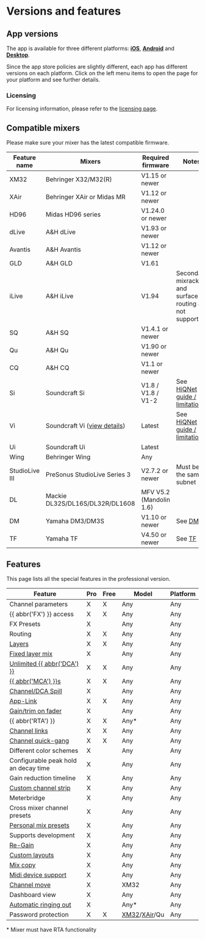 # Versions and features

## App versions

The app is available for three different platforms: **[iOS](platforms/ios.md)**, **[Android](platforms/android.md)** and
**[Desktop](platforms/desktop.md)**.

Since the app store policies are slightly different, each app has different versions on each platform.
Click on the left menu items to open the page for your platform and see further details.

### Licensing

For licensing information, please refer to the [licensing page](license/overview.md).

## Compatible mixers

Please make sure your mixer has the latest compatible firmware.

| Feature name   | Mixers                                           | Required firmware       | Notes                                                    | 
|----------------|--------------------------------------------------|-------------------------|----------------------------------------------------------|
| XM32           | Behringer X32/M32(R)                             | V1.15 or newer          |                                                          |
| XAir           | Behringer XAir or Midas MR                       | V1.12 or newer          |                                                          |
| HD96           | Midas HD96 series                                | V1.24.0 or newer        |                                                          |
| dLive          | A&H dLive                                        | V1.93 or newer          |                                                          | 
| Avantis        | A&H Avantis                                      | V1.12 or newer          |                                                          | 
| GLD            | A&H GLD                                          | V1.61                   |                                                          |
| iLive          | A&H iLive                                        | V1.94                   | Secondary mixracks and surface routing are not supported |
| SQ             | A&H SQ                                           | V1.4.1 or newer         |                                                          |
| Qu             | A&H Qu                                           | V1.90 or newer          |                                                          |
| CQ             | A&H CQ                                           | V1.1 or newer           |                                                          |
| Si             | Soundcraft Si                                    | V1.8 / V1.8 / V1-2      | See [HiQNet guide / limitations](soundcraft/hiqnet.md)   |
| Vi             | Soundcraft Vi ([view details](soundcraft/vi.md)) | Latest                  | See [HiQNet guide / limitations](soundcraft/hiqnet.md)   |
| Ui             | Soundcraft Ui                                    | Latest                  |                                                          |
| Wing           | Behringer Wing                                   | Any                     |                                                          |
| StudioLive III | PreSonus StudioLive Series 3                     | V2.7.2 or newer         | Must be in the same subnet                               |
| DL             | Mackie DL32S/DL16S/DL32R/DL1608                  | MFV V5.2 (Mandolin 1.6) |                                                          |
| DM             | Yamaha DM3/DM3S                                  | V1.10 or newer          | See [DM](yamaha/dm.md)                                   |
| TF             | Yamaha TF                                        | V4.50 or newer          | See [TF](yamaha/tf.md)                                   |

## Features

This page lists all the special features in the professional version.

| Feature                                                 | Pro | Free | Model                                                        | Platform |
|---------------------------------------------------------|-----|------|--------------------------------------------------------------|----------|
| Channel parameters                                      | X   | X    | Any                                                          | Any      |
| {{ abbr('FX') }} access                                 | X   | X    | Any                                                          | Any      |
| FX Presets                                              | X   |      | Any                                                          | Any      |
| Routing                                                 | X   | X    | Any                                                          | Any      |
| [Layers](layers.md)                                     | X   | X    | Any                                                          | Any      |
| [Fixed layer mix](layers.md)                            | X   |      | Any                                                          | Any      |
| [Unlimited {{ abbr('DCA') }}](layer-idcas.md)           | X   | X    | Any                                                          | Any      |
| [{{ abbr('MCA') }}s](mca.md)                            | X   | X    | Any                                                          | Any      |
| [Channel/DCA Spill](settings/app.md#dca-spill)          | X   |      | Any                                                          | Any      |
| [App-Link](app-link.md)                                 | X   | X    | Any                                                          | Any      |
| [Gain/trim on fader](sends-on-faders.md#gain-on-faders) | X   |      | Any                                                          | Any      |
| {{ abbr('RTA') }}                                       | X   | X    | Any\*                                                        | Any      |
| [Channel links](channel-links.md)                       | X   | X    | Any                                                          | Any      |
| [Channel quick-gang](channel-links.md#quick-gang)       | X   | X    | Any                                                          | Any      |
| Different color schemes                                 | X   |      | Any                                                          | Any      |
| Configurable peak hold an decay time                    | X   |      | Any                                                          | Any      |
| Gain reduction timeline                                 | X   |      | Any                                                          | Any      |
| [Custom channel strip](settings/channel-strip.md)       | X   |      | Any                                                          | Any      |
| Meterbridge                                             | X   |      | Any                                                          | Any      |
| Cross mixer channel presets                             | X   |      | Any                                                          | Any      |
| [Personal mix presets](mix-presets.md)                  | X   |      | Any                                                          | Any      |
| Supports development                                    | X   |      | Any                                                          | Any      |
| [Re-Gain](re-gain.md)                                   | X   |      | Any                                                          | Any      |
| [Custom layouts](custom-layouts.md)                     | X   |      | Any                                                          | Any      |
| [Mix copy](mix-copy.md)                                 | X   |      | Any                                                          | Any      |
| [Midi device support](midi.md)                          | X   |      | Any                                                          | Any      |
| [Channel move](xm32/channel-move.md)                    | X   |      | XM32                                                         | Any      |
| Dashboard view                                          | X   |      | Any                                                          | Any      |
| [Automatic ringing out](feedback-detection.md)          | X   |      | Any*                                                         | Any      |
| Password protection                                     | X   | X    | [XM32](xm32/bus-password.md)/[XAir](xair/bus-password.md)/Qu | Any      |

\* Mixer must have RTA functionality

